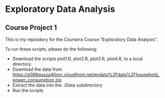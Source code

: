 # Exploratory Data Analysis

## Course Project 1

This is my repository for the Coursera Course "Exploratory Data Analysis".

To run these scripts, please do the following:

- Download the scripts plot1.R, plot2.R, plot3.R, plot4.R, to a local directory
- Download the data from https://d396qusza40orc.cloudfront.net/exdata%2Fdata%2Fhousehold_power_consumption.zip
- Extract the data into the ./Data subdirectory
- Run the scripts
